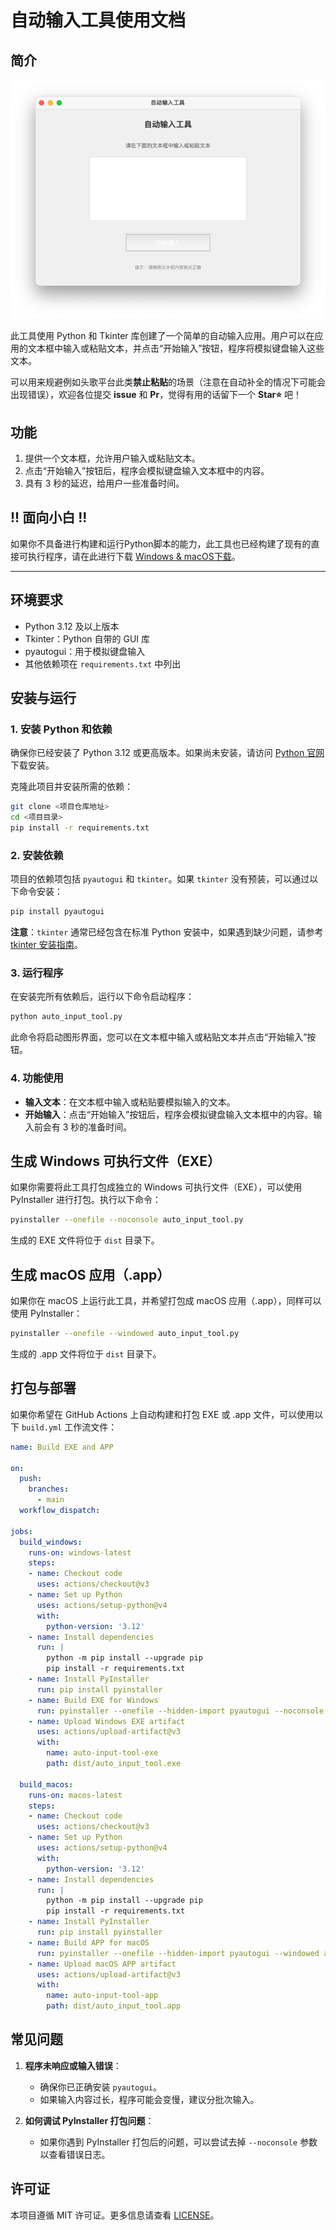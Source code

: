 # 自动输入工具使用文档

## 简介
![img_1.png](img_1.png)

此工具使用 Python 和 Tkinter 库创建了一个简单的自动输入应用。用户可以在应用的文本框中输入或粘贴文本，并点击“开始输入”按钮，程序将模拟键盘输入这些文本。   

可以用来规避例如头歌平台此类**禁止粘贴**的场景（注意在自动补全的情况下可能会出现错误），欢迎各位提交 **issue** 和 **Pr**，觉得有用的话留下一个 **Star⭐️** 吧！




## 功能
1. 提供一个文本框，允许用户输入或粘贴文本。
2. 点击“开始输入”按钮后，程序会模拟键盘输入文本框中的内容。
3. 具有 3 秒的延迟，给用户一些准备时间。

## !! 面向小白 !!
如果你不具备进行构建和运行Python脚本的能力，此工具也已经构建了现有的直接可执行程序，请在此进行下载 [Windows & macOS下载](https://github.com/ColorCard/AutoInputTool/releases/tag/%E6%AD%A3%E5%BC%8F%E7%89%88)。

---

## 环境要求
- Python 3.12 及以上版本
- Tkinter：Python 自带的 GUI 库
- pyautogui：用于模拟键盘输入
- 其他依赖项在 `requirements.txt` 中列出

## 安装与运行

### 1. 安装 Python 和依赖

确保你已经安装了 Python 3.12 或更高版本。如果尚未安装，请访问 [Python 官网](https://www.python.org/downloads/) 下载安装。

克隆此项目并安装所需的依赖：

```bash
git clone <项目仓库地址>
cd <项目目录>
pip install -r requirements.txt
```

### 2. 安装依赖
项目的依赖项包括 `pyautogui` 和 `tkinter`。如果 `tkinter` 没有预装，可以通过以下命令安装：

```bash
pip install pyautogui
```

**注意**：`tkinter` 通常已经包含在标准 Python 安装中，如果遇到缺少问题，请参考 [tkinter 安装指南](https://tkdocs.com/tutorial/install.html)。

### 3. 运行程序
在安装完所有依赖后，运行以下命令启动程序：

```bash
python auto_input_tool.py
```

此命令将启动图形界面，您可以在文本框中输入或粘贴文本并点击“开始输入”按钮。

### 4. 功能使用
- **输入文本**：在文本框中输入或粘贴要模拟输入的文本。
- **开始输入**：点击“开始输入”按钮后，程序会模拟键盘输入文本框中的内容。输入前会有 3 秒的准备时间。

## 生成 Windows 可执行文件（EXE）

如果你需要将此工具打包成独立的 Windows 可执行文件（EXE），可以使用 PyInstaller 进行打包。执行以下命令：

```bash
pyinstaller --onefile --noconsole auto_input_tool.py
```

生成的 EXE 文件将位于 `dist` 目录下。

## 生成 macOS 应用（.app）

如果你在 macOS 上运行此工具，并希望打包成 macOS 应用（.app），同样可以使用 PyInstaller：

```bash
pyinstaller --onefile --windowed auto_input_tool.py
```

生成的 .app 文件将位于 `dist` 目录下。

## 打包与部署

如果你希望在 GitHub Actions 上自动构建和打包 EXE 或 .app 文件，可以使用以下 `build.yml` 工作流文件：

```yaml
name: Build EXE and APP

on:
  push:
    branches:
      - main
  workflow_dispatch:

jobs:
  build_windows:
    runs-on: windows-latest
    steps:
    - name: Checkout code
      uses: actions/checkout@v3
    - name: Set up Python
      uses: actions/setup-python@v4
      with:
        python-version: '3.12'
    - name: Install dependencies
      run: |
        python -m pip install --upgrade pip
        pip install -r requirements.txt
    - name: Install PyInstaller
      run: pip install pyinstaller
    - name: Build EXE for Windows
      run: pyinstaller --onefile --hidden-import pyautogui --noconsole auto_input_tool.py
    - name: Upload Windows EXE artifact
      uses: actions/upload-artifact@v3
      with:
        name: auto-input-tool-exe
        path: dist/auto_input_tool.exe

  build_macos:
    runs-on: macos-latest
    steps:
    - name: Checkout code
      uses: actions/checkout@v3
    - name: Set up Python
      uses: actions/setup-python@v4
      with:
        python-version: '3.12'
    - name: Install dependencies
      run: |
        python -m pip install --upgrade pip
        pip install -r requirements.txt
    - name: Install PyInstaller
      run: pip install pyinstaller
    - name: Build APP for macOS
      run: pyinstaller --onefile --hidden-import pyautogui --windowed auto_input_tool.py
    - name: Upload macOS APP artifact
      uses: actions/upload-artifact@v3
      with:
        name: auto-input-tool-app
        path: dist/auto_input_tool.app
```

## 常见问题

1. **程序未响应或输入错误**：
   - 确保你已正确安装 `pyautogui`。
   - 如果输入内容过长，程序可能会变慢，建议分批次输入。

2. **如何调试 PyInstaller 打包问题**：
   - 如果你遇到 PyInstaller 打包后的问题，可以尝试去掉 `--noconsole` 参数以查看错误日志。

## 许可证
本项目遵循 MIT 许可证。更多信息请查看 [LICENSE](./LICENSE)。
